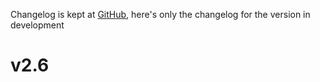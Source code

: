 Changelog is kept at [GitHub](https://github.com/Dronehub/minijson/releases),
here's only the changelog for the version in development

# v2.6

